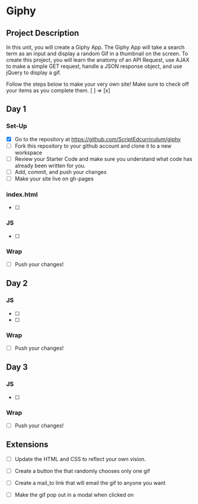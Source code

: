 # Giphy

## Project Description
In this unit, you will create a Giphy App. The Giphy App will take a search term as an input and display a random Gif in a thumbnail on the screen. To create this project, you will learn the anatomy of an API Request, use AJAX to make a simple GET request, handle a JSON response object, and use jQuery to display a gif.

Follow the steps below to make your very own site! 
Make sure to check off your items as you complete them. [ ] => [x]


## Day 1
### Set-Up
- [x] Go to the repository at https://github.com/ScriptEdcurriculum/giphy
- [ ] Fork this repository to your github account and clone it to a new workspace
- [ ] Review your Starter Code and make sure you understand what code has already been written for you.
- [ ] Add, commit, and push your changes
- [ ] Make your site live on gh-pages
### index.html
- [ ] 
### JS
- [ ] 
### Wrap
- [ ] Push your changes!

## Day 2
### JS
- [ ] 
- [ ] 
### Wrap
- [ ] Push your changes!


## Day 3
### JS
- [ ] 
### Wrap
- [ ] Push your changes!

## Extensions
- [ ] Update the HTML and CSS to reflect your own vision.
- [ ] Create a button the that randomly chooses only one gif
- [ ] Create a mail_to link that will email the gif to anyone you want
- [ ] Make the gif pop out in a modal when clicked on

